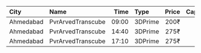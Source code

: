| City      | Name              |  Time | Type    | Price | Capacity | Booked |
| :-------- | :---------------- | ----: | :------ | ----: | -------: | -----: |
| Ahmedabad | PvrArvedTranscube | 09:00 | 3DPrime |  200₹ |       96 |     13 |
| Ahmedabad | PvrArvedTranscube | 14:40 | 3DPrime |  275₹ |       96 |     13 |
| Ahmedabad | PvrArvedTranscube | 17:10 | 3DPrime |  275₹ |       96 |     13 |